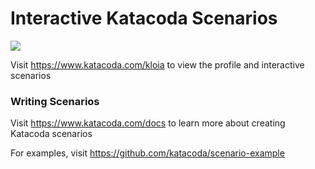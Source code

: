 # Interactive Katacoda Scenarios

[![](http://shields.katacoda.com/katacoda/kloia/count.svg)](https://www.katacoda.com/kloia "Get your profile on Katacoda.com")

Visit https://www.katacoda.com/kloia to view the profile and interactive scenarios

### Writing Scenarios
Visit https://www.katacoda.com/docs to learn more about creating Katacoda scenarios

For examples, visit https://github.com/katacoda/scenario-example
